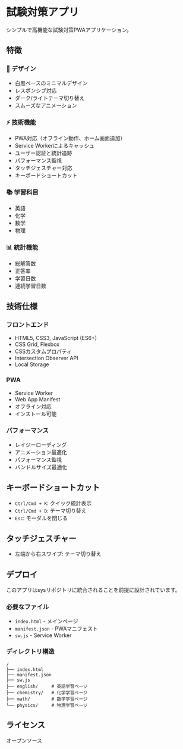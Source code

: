 # 試験対策アプリ

シンプルで高機能な試験対策PWAアプリケーション。

## 特徴

### 🎨 デザイン
- 白黒ベースのミニマルデザイン
- レスポンシブ対応
- ダーク/ライトテーマ切り替え
- スムーズなアニメーション

### ⚡ 技術機能
- PWA対応（オフライン動作、ホーム画面追加）
- Service Workerによるキャッシュ
- ユーザー認証と統計追跡
- パフォーマンス監視
- タッチジェスチャー対応
- キーボードショートカット

### 📚 学習科目
- 英語
- 化学
- 数学
- 物理

### 📊 統計機能
- 総解答数
- 正答率
- 学習日数
- 連続学習日数

## 技術仕様

### フロントエンド
- HTML5, CSS3, JavaScript (ES6+)
- CSS Grid, Flexbox
- CSSカスタムプロパティ
- Intersection Observer API
- Local Storage

### PWA
- Service Worker
- Web App Manifest
- オフライン対応
- インストール可能

### パフォーマンス
- レイジーローディング
- アニメーション最適化
- パフォーマンス監視
- バンドルサイズ最適化

## キーボードショートカット

- `Ctrl/Cmd + K`: クイック統計表示
- `Ctrl/Cmd + D`: テーマ切り替え
- `Esc`: モーダルを閉じる

## タッチジェスチャー

- 左端から右スワイプ: テーマ切り替え

## デプロイ

このアプリはsysリポジトリに統合されることを前提に設計されています。

### 必要なファイル
- `index.html` - メインページ
- `manifest.json` - PWAマニフェスト
- `sw.js` - Service Worker

### ディレクトリ構造
```
/
├── index.html
├── manifest.json
├── sw.js
├── english/     # 英語学習ページ
├── chemistry/   # 化学学習ページ
├── math/        # 数学学習ページ
└── physics/     # 物理学習ページ
```

## ライセンス

オープンソース